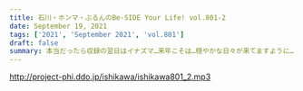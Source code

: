 ```yaml
---
title: 石川・ホンマ・ぶるんのBe-SIDE Your Life! vol.801-2
date: September 19, 2021
tags: ['2021', 'September 2021', 'vol.801']
draft: false
summary: 本当だったら収録の翌日はイナズマ…来年こそは…穏やかな日々が来てますように…！
---
```


http://project-phi.ddo.jp/ishikawa/ishikawa801_2.mp3
